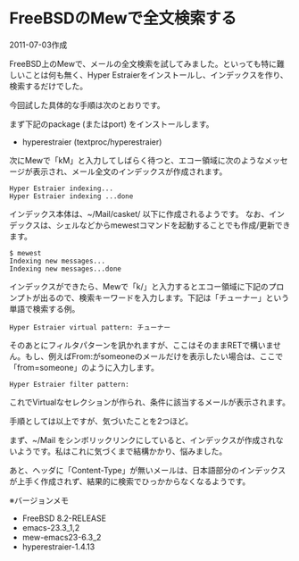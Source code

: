 # FreeBSDのMewで全文検索する

2011-07-03作成

FreeBSD上のMewで、メールの全文検索を試してみました。といっても特に難しいことは何も無く、Hyper Estraierをインストールし、インデックスを作り、検索するだけでした。

今回試した具体的な手順は次のとおりです。

まず下記のpackage (またはport) をインストールします。

- hyperestraier (textproc/hyperestraier)

次にMewで「kM」と入力してしばらく待つと、エコー領域に次のようなメッセージが表示され、メール全文のインデックスが作成されます。

```console
Hyper Estraier indexing...
Hyper Estraier indexing ...done
```

インデックス本体は、~/Mail/casket/ 以下に作成されるようです。
なお、インデックスは、シェルなどからmewestコマンドを起動することでも作成/更新できます。

```console
$ mewest
Indexing new messages...
Indexing new messages...done
```

インデックスができたら、Mewで「k/」と入力するとエコー領域に下記のプロンプトが出るので、検索キーワードを入力します。下記は「チューナー」という単語で検索する例。

```console
Hyper Estraier virtual pattern: チューナー
```

そのあとにフィルタパターンを訊かれますが、ここはそのままRETで構いません。もし、例えばFrom:がsomeoneのメールだけを表示したい場合は、ここで「from=someone」のように入力します。

```console
Hyper Estraier filter pattern: 
```

これでVirtualなセレクションが作られ、条件に該当するメールが表示されます。

手順としては以上ですが、気づいたことを2つほど。

まず、~/Mail をシンボリックリンクにしていると、インデックスが作成されないようです。私はこれに気づくまで結構かかり、悩みました。

あと、ヘッダに「Content-Type」が無いメールは、日本語部分のインデックスが上手く作成されず、結果的に検索でひっかからなくなるようです。

※バージョンメモ

- FreeBSD 8.2-RELEASE
- emacs-23.3_1,2
- mew-emacs23-6.3_2
- hyperestraier-1.4.13
